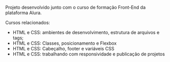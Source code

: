 Projeto desenvolvido junto com o curso de formação Front-End da plataforma Alura.

Cursos relacionados: 
- HTML e CSS: ambientes de desenvolvimento, estrutura de arquivos e tags;
- HTML e CSS: Classes, posicionamento e Flexbox
- HTML e CSS: Cabeçalho, footer e variáveis CSS
- HTML e CSS: trabalhando com responsividade e publicação de projetos
